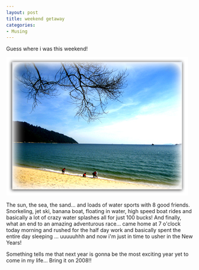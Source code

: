 ```yaml
---
layout: post
title: weekend getaway
categories:
- Musing
---
```


Guess where i was this weekend!

![](/img/seaside_764350782421.jpg)

The sun, the sea, the sand... and loads of water sports with 8 good friends. Snorkeling, jet ski, banana boat, floating in water, high speed boat rides and basically a lot of crazy water splashes all for just 100 bucks! And finally, what an end to an amazing adventurous race... came home at 7 o'clock today morning and rushed for the half day work and basically spent the entire day sleeping ... uuuuuhhh and now i'm just in time to usher in the New Years!

Something tells me that next year is gonna be the most exciting year yet to come in my life... Bring it on 2008!!
